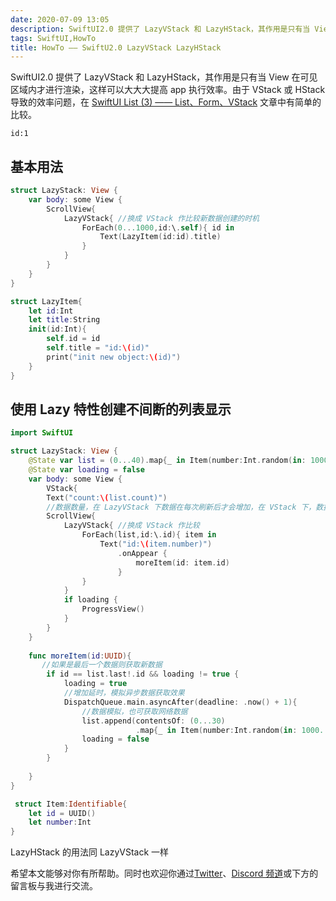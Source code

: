 ```yaml
---
date: 2020-07-09 13:05
description: SwiftUI2.0 提供了 LazyVStack 和 LazyHStack，其作用是只有当 View 在可见区域内才进行渲染，这样可以大大大提高 app 执行效率
tags: SwiftUI,HowTo
title: HowTo —— SwiftU2.0 LazyVStack LazyHStack
---
```


SwiftUI2.0 提供了 LazyVStack 和 LazyHStack，其作用是只有当 View 在可见区域内才进行渲染，这样可以大大大提高 app 执行效率。由于 VStack 或 HStack 导致的效率问题，在 [SwiftUI List (3) —— List、Form、VStack](https://zhuanlan.zhihu.com/p/111151515) 文章中有简单的比较。

```responser
id:1
```

## 基本用法 ##

```swift
struct LazyStack: View {
    var body: some View {
        ScrollView{
            LazyVStack{ //换成 VStack 作比较新数据创建的时机
                ForEach(0...1000,id:\.self){ id in
                    Text(LazyItem(id:id).title)
                }
            }
        }
    }
}

struct LazyItem{
    let id:Int
    let title:String
    init(id:Int){
        self.id = id
        self.title = "id:\(id)"
        print("init new object:\(id)") 
    }
}

```

## 使用 Lazy 特性创建不间断的列表显示 ##

```swift
import SwiftUI

struct LazyStack: View {
    @State var list = (0...40).map{_ in Item(number:Int.random(in: 1000...5000))}
    @State var loading = false
    var body: some View {
        VStack{
        Text("count:\(list.count)")
        //数据数量，在 LazyVStack 下数据在每次刷新后才会增加，在 VStack 下，数据会一直增加。
        ScrollView{
            LazyVStack{ //换成 VStack 作比较
                ForEach(list,id:\.id){ item in
                    Text("id:\(item.number)")
                        .onAppear {
                            moreItem(id: item.id)
                        }
                }
            }
            if loading {
                ProgressView()
            }
        }
    }
    
    func moreItem(id:UUID){
       //如果是最后一个数据则获取新数据
        if id == list.last!.id && loading != true {
            loading = true
            //增加延时，模拟异步数据获取效果
            DispatchQueue.main.asyncAfter(deadline: .now() + 1){
                //数据模拟，也可获取网络数据
                list.append(contentsOf: (0...30)
                            .map{_ in Item(number:Int.random(in: 1000...5000))})
                loading = false
            }
        }
        
    }
}

 struct Item:Identifiable{
    let id = UUID()
    let number:Int
}

```

LazyHStack 的用法同 LazyVStack 一样

希望本文能够对你有所帮助。同时也欢迎你通过[Twitter](https://twitter.com/fatbobman)、[Discord 频道](https://discord.gg/JuVeuXHcAc)或下方的留言板与我进行交流。
